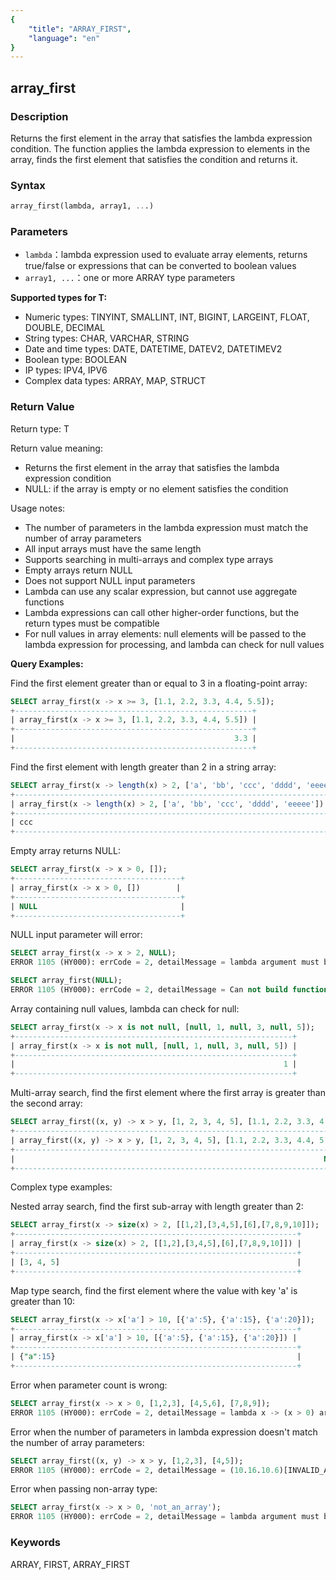 ```yaml
---
{
    "title": "ARRAY_FIRST",
    "language": "en"
}
---
```


## array_first

<version since="2.0.0">

</version>

### Description

Returns the first element in the array that satisfies the lambda expression condition. The function applies the lambda expression to elements in the array, finds the first element that satisfies the condition and returns it.

### Syntax

```sql
array_first(lambda, array1, ...)
```

### Parameters

- `lambda`：lambda expression used to evaluate array elements, returns true/false or expressions that can be converted to boolean values
- `array1, ...`：one or more ARRAY<T> type parameters

**Supported types for T:**
- Numeric types: TINYINT, SMALLINT, INT, BIGINT, LARGEINT, FLOAT, DOUBLE, DECIMAL
- String types: CHAR, VARCHAR, STRING
- Date and time types: DATE, DATETIME, DATEV2, DATETIMEV2
- Boolean type: BOOLEAN
- IP types: IPV4, IPV6
- Complex data types: ARRAY, MAP, STRUCT

### Return Value

Return type: T

Return value meaning:
- Returns the first element in the array that satisfies the lambda expression condition
- NULL: if the array is empty or no element satisfies the condition

Usage notes:
- The number of parameters in the lambda expression must match the number of array parameters
- All input arrays must have the same length
- Supports searching in multi-arrays and complex type arrays
- Empty arrays return NULL
- Does not support NULL input parameters
- Lambda can use any scalar expression, but cannot use aggregate functions
- Lambda expressions can call other higher-order functions, but the return types must be compatible
- For null values in array elements: null elements will be passed to the lambda expression for processing, and lambda can check for null values

**Query Examples:**

Find the first element greater than or equal to 3 in a floating-point array:
```sql
SELECT array_first(x -> x >= 3, [1.1, 2.2, 3.3, 4.4, 5.5]);
+-----------------------------------------------------+
| array_first(x -> x >= 3, [1.1, 2.2, 3.3, 4.4, 5.5]) |
+-----------------------------------------------------+
|                                                 3.3 |
+-----------------------------------------------------+
```

Find the first element with length greater than 2 in a string array:
```sql
SELECT array_first(x -> length(x) > 2, ['a', 'bb', 'ccc', 'dddd', 'eeeee']);
+----------------------------------------------------------------------+
| array_first(x -> length(x) > 2, ['a', 'bb', 'ccc', 'dddd', 'eeeee']) |
+----------------------------------------------------------------------+
| ccc                                                                  |
+----------------------------------------------------------------------+
```

Empty array returns NULL:
```sql
SELECT array_first(x -> x > 0, []);
+-------------------------------------+
| array_first(x -> x > 0, [])        |
+-------------------------------------+
| NULL                                |
+-------------------------------------+
```

NULL input parameter will error:
```sql
SELECT array_first(x -> x > 2, NULL);
ERROR 1105 (HY000): errCode = 2, detailMessage = lambda argument must be array but is NULL

SELECT array_first(NULL);
ERROR 1105 (HY000): errCode = 2, detailMessage = Can not build function: 'array_first', expression: array_first(NULL), The 1st arg of array_filter must be lambda but is NULL
```

Array containing null values, lambda can check for null:
```sql
SELECT array_first(x -> x is not null, [null, 1, null, 3, null, 5]);
+--------------------------------------------------------------+
| array_first(x -> x is not null, [null, 1, null, 3, null, 5]) |
+--------------------------------------------------------------+
|                                                            1 |
+--------------------------------------------------------------+
```

Multi-array search, find the first element where the first array is greater than the second array:
```sql
SELECT array_first((x, y) -> x > y, [1, 2, 3, 4, 5], [1.1, 2.2, 3.3, 4.4, 5.5]);
+--------------------------------------------------------------------------+
| array_first((x, y) -> x > y, [1, 2, 3, 4, 5], [1.1, 2.2, 3.3, 4.4, 5.5]) |
+--------------------------------------------------------------------------+
|                                                                     NULL |
+--------------------------------------------------------------------------+
```

Complex type examples:

Nested array search, find the first sub-array with length greater than 2:
```sql
SELECT array_first(x -> size(x) > 2, [[1,2],[3,4,5],[6],[7,8,9,10]]);
+---------------------------------------------------------------+
| array_first(x -> size(x) > 2, [[1,2],[3,4,5],[6],[7,8,9,10]]) |
+---------------------------------------------------------------+
| [3, 4, 5]                                                     |
+---------------------------------------------------------------+
```

Map type search, find the first element where the value with key 'a' is greater than 10:
```sql
SELECT array_first(x -> x['a'] > 10, [{'a':5}, {'a':15}, {'a':20}]);
+---------------------------------------------------------------+
| array_first(x -> x['a'] > 10, [{'a':5}, {'a':15}, {'a':20}]) |
+---------------------------------------------------------------+
| {"a":15}                                                      |
+---------------------------------------------------------------+
```

Error when parameter count is wrong:
```sql
SELECT array_first(x -> x > 0, [1,2,3], [4,5,6], [7,8,9]);
ERROR 1105 (HY000): errCode = 2, detailMessage = lambda x -> (x > 0) arguments' size is not equal parameters' size
```

Error when the number of parameters in lambda expression doesn't match the number of array parameters:
```sql
SELECT array_first((x, y) -> x > y, [1,2,3], [4,5]);
ERROR 1105 (HY000): errCode = 2, detailMessage = (10.16.10.6)[INVALID_ARGUMENT]in array map function, the input column size are not equal completely, nested column data rows 1st size is 3, 2th size is 2.
```

Error when passing non-array type:
```sql
SELECT array_first(x -> x > 0, 'not_an_array');
ERROR 1105 (HY000): errCode = 2, detailMessage = lambda argument must be array but is 'not_an_array'
```

### Keywords

ARRAY, FIRST, ARRAY_FIRST
